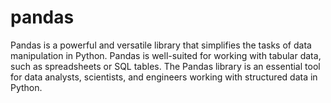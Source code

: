 # pandas


Pandas is a powerful and versatile library that simplifies the tasks of data manipulation in Python. Pandas is well-suited for working with tabular data, such as spreadsheets or SQL tables. The Pandas library is an essential tool for data analysts, scientists, and engineers working with structured data in Python.
